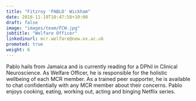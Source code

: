 ```yaml
---
title: "Fitzroy 'PABLO' Wickham"
date: 2018-11-19T10:47:58+10:00
draft: false
image: "images/team/FCW.jpg"
jobtitle: "Welfare Officer"
linkedinurl: mcr.welfare@new.ox.ac.uk
promoted: true
weight: 6
---
```


Pablo hails from Jamaica and is currently reading for a DPhil in Clinical Neuroscience. As Welfare Officer, he is responsible for the holistic wellbeing of each MCR member. As a trained peer supporter, he is available to chat confidentially with any MCR member about their concerns. Pablo enjoys cooking, eating, working out, acting and binging Netflix series.
